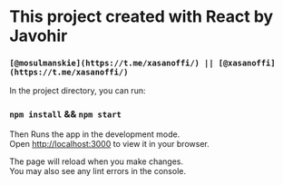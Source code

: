 # This project created with React by Javohir

### `[@mosulmanskie](https://t.me/xasanoffi/) || [@xasanoffi](https://t.me/xasanoffi/)`

In the project directory, you can run:

### `npm install` && `npm start`

Then Runs the app in the development mode.\
Open [http://localhost:3000](http://localhost:3000) to view it in your browser.

The page will reload when you make changes.\
You may also see any lint errors in the console.
